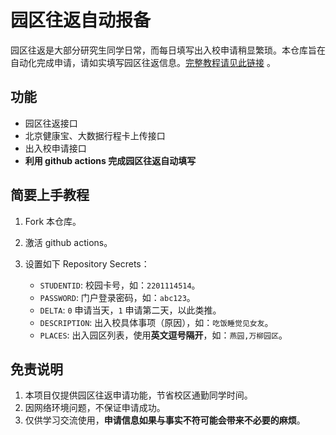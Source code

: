# 园区往返自动报备

园区往返是大部分研究生同学日常，而每日填写出入校申请稍显繁琐。本仓库旨在自动化完成申请，请如实填写园区往返信息。[完整教程请见此链接](https://xiaotianxt.com/posts/informal/pku-simso-free/) 。

## 功能

- 园区往返接口
- 北京健康宝、大数据行程卡上传接口
- 出入校申请接口
- **利用 github actions 完成园区往返自动填写**

## 简要上手教程

1. Fork 本仓库。
2. 激活 github actions。
3. 设置如下 Repository Secrets：

   - `STUDENTID`: 校园卡号，如：`2201114514`。
   - `PASSWORD`: 门户登录密码，如：`abc123`。
   - `DELTA`: `0` 申请当天，`1` 申请第二天，以此类推。
   - `DESCRIPTION`: 出入校具体事项（原因），如：`吃饭睡觉见女友`。
   - `PLACES`: 出入园区列表，使用**英文逗号隔开**，如：`燕园,万柳园区`。

## 免责说明

1. 本项目仅提供园区往返申请功能，节省校区通勤同学时间。
2. 因网络环境问题，不保证申请成功。
3. 仅供学习交流使用，**申请信息如果与事实不符可能会带来不必要的麻烦**。
